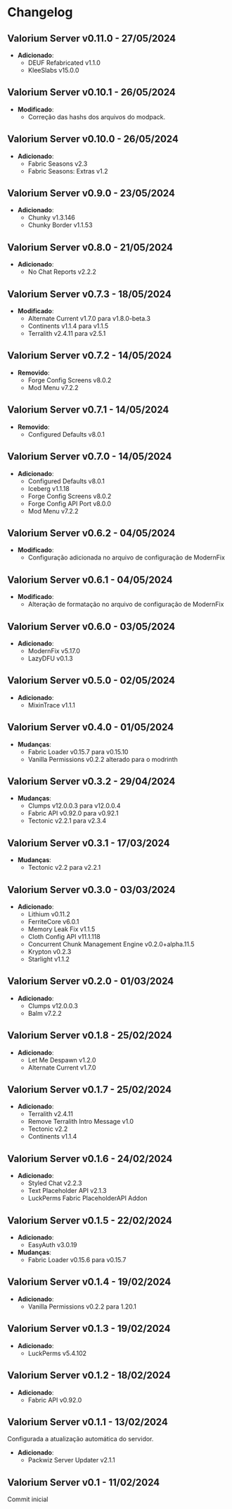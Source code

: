 # Changelog

Valorium Server v0.11.0 - 27/05/2024
---------------

- **Adicionado**:
  - DEUF Refabricated v1.1.0
  - KleeSlabs v15.0.0

Valorium Server v0.10.1 - 26/05/2024
---------------

- **Modificado**:
  - Correção das hashs dos arquivos do modpack.

Valorium Server v0.10.0 - 26/05/2024
---------------

- **Adicionado**:
  - Fabric Seasons v2.3
  - Fabric Seasons: Extras v1.2

Valorium Server v0.9.0 - 23/05/2024
---------------

- **Adicionado**:
  - Chunky v1.3.146
  - Chunky Border v1.1.53

Valorium Server v0.8.0 - 21/05/2024
---------------

- **Adicionado**:
  - No Chat Reports v2.2.2

Valorium Server v0.7.3 - 18/05/2024
---------------

- **Modificado**:
  - Alternate Current v1.7.0 para v1.8.0-beta.3
  - Continents v1.1.4 para v1.1.5
  - Terralith v2.4.11 para v2.5.1

Valorium Server v0.7.2 - 14/05/2024
---------------

- **Removido**:
  - Forge Config Screens v8.0.2
  - Mod Menu v7.2.2

Valorium Server v0.7.1 - 14/05/2024
---------------

- **Removido**:
  - Configured Defaults v8.0.1

Valorium Server v0.7.0 - 14/05/2024
---------------

- **Adicionado**:
  - Configured Defaults v8.0.1
  - Iceberg v1.1.18
  - Forge Config Screens v8.0.2
  - Forge Config API Port v8.0.0
  - Mod Menu v7.2.2

Valorium Server v0.6.2 - 04/05/2024
---------------

- **Modificado**:
  - Configuração adicionada no arquivo de configuração de ModernFix


Valorium Server v0.6.1 - 04/05/2024
---------------

- **Modificado**:
  - Alteração de formatação no arquivo de configuração de ModernFix

Valorium Server v0.6.0 - 03/05/2024
---------------

- **Adicionado**:
  - ModernFix v5.17.0
  - LazyDFU v0.1.3

Valorium Server v0.5.0 - 02/05/2024
---------------

- **Adicionado**:
  - MixinTrace v1.1.1

Valorium Server v0.4.0 - 01/05/2024
---------------

- **Mudanças**:
  - Fabric Loader v0.15.7 para v0.15.10
  - Vanilla Permissions v0.2.2 alterado para o modrinth

Valorium Server v0.3.2 - 29/04/2024
---------------

- **Mudanças**:
  - Clumps v12.0.0.3 para v12.0.0.4
  - Fabric API v0.92.0 para v0.92.1
  - Tectonic v2.2.1 para v2.3.4

Valorium Server v0.3.1 - 17/03/2024
---------------

- **Mudanças**:
  - Tectonic v2.2 para v2.2.1

Valorium Server v0.3.0 - 03/03/2024
---------------

- **Adicionado**:
  - Lithium v0.11.2
  - FerriteCore v6.0.1
  - Memory Leak Fix v1.1.5
  - Cloth Config API v11.1.118
  - Concurrent Chunk Management Engine v0.2.0+alpha.11.5
  - Krypton v0.2.3
  - Starlight v1.1.2

Valorium Server v0.2.0 - 01/03/2024
---------------

- **Adicionado**:
  - Clumps v12.0.0.3
  - Balm v7.2.2

Valorium Server v0.1.8 - 25/02/2024
---------------

- **Adicionado**:
  - Let Me Despawn v1.2.0
  - Alternate Current v1.7.0

Valorium Server v0.1.7 - 25/02/2024
---------------

- **Adicionado**:
  - Terralith v2.4.11
  - Remove Terralith Intro Message v1.0
  - Tectonic v2.2
  - Continents v1.1.4

Valorium Server v0.1.6 - 24/02/2024
---------------

- **Adicionado**:
  - Styled Chat v2.2.3
  - Text Placeholder API v2.1.3
  - LuckPerms Fabric PlaceholderAPI Addon

Valorium Server v0.1.5 - 22/02/2024
---------------

- **Adicionado**:
  - EasyAuth v3.0.19
- **Mudanças**:
  - Fabric Loader v0.15.6 para v0.15.7

Valorium Server v0.1.4 - 19/02/2024
---------------

- **Adicionado**:
  - Vanilla Permissions v0.2.2 para 1.20.1

Valorium Server v0.1.3 - 19/02/2024
---------------

- **Adicionado**:
  - LuckPerms v5.4.102

Valorium Server v0.1.2 - 18/02/2024
---------------

- **Adicionado**:
  - Fabric API v0.92.0

Valorium Server v0.1.1 - 13/02/2024
---------------

 Configurada a atualização automática do servidor.

- **Adicionado**:
  - Packwiz Server Updater v2.1.1

Valorium Server v0.1 - 11/02/2024
---------------

 Commit inicial

